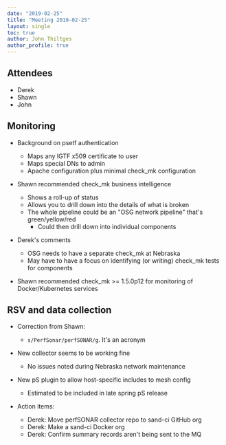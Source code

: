 ```yaml
---
date: "2019-02-25"
title: "Meeting 2019-02-25"
layout: single
toc: true
author: John Thiltges
author_profile: true
---
```


Attendees
---------
- Derek
- Shawn
- John

Monitoring
----------

- Background on psetf authentication
    - Maps any IGTF x509 certificate to user
    - Maps special DNs to admin
    - Apache configuration plus minimal check_mk configuration

- Shawn recommended check_mk business intelligence
  - Shows a roll-up of status
  - Allows you to drill down into the details of what is broken
  - The whole pipeline could be an "OSG network pipeline" that's green/yellow/red
    - Could then drill down into individual components

- Derek's comments
  - OSG needs to have a separate check_mk at Nebraska
  - May have to have a focus on identifying (or writing) check_mk tests for components

- Shawn recommended check_mk >= 1.5.0p12 for monitoring of Docker/Kubernetes services

RSV and data collection
-----------------------

- Correction from Shawn:
  - `s/PerfSonar/perfSONAR/g`. It's an acronym

- New collector seems to be working fine
  - No issues noted during Nebraska network maintenance

- New pS plugin to allow host-specific includes to mesh config
  - Estimated to be included in late spring pS release

- Action items:
  - Derek: Move perfSONAR collector repo to sand-ci GitHub org
  - Derek: Make a sand-ci Docker org
  - Derek: Confirm summary records aren't being sent to the MQ
